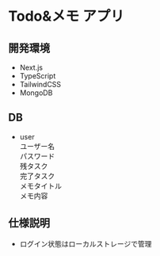# Todo&メモ アプリ

## 開発環境
- Next.js  
- TypeScript  
- TailwindCSS 
- MongoDB  

## DB
- user  
ユーザー名  
パスワード  
残タスク  
完了タスク  
メモタイトル  
メモ内容  

## 仕様説明
- ログイン状態はローカルストレージで管理  